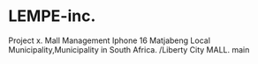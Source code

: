 # LEMPE-inc.
Project x.
Mall Management
Iphone 16
Matjabeng Local Municipality,Municipality in South Africa.
/Liberty City MALL.
main
